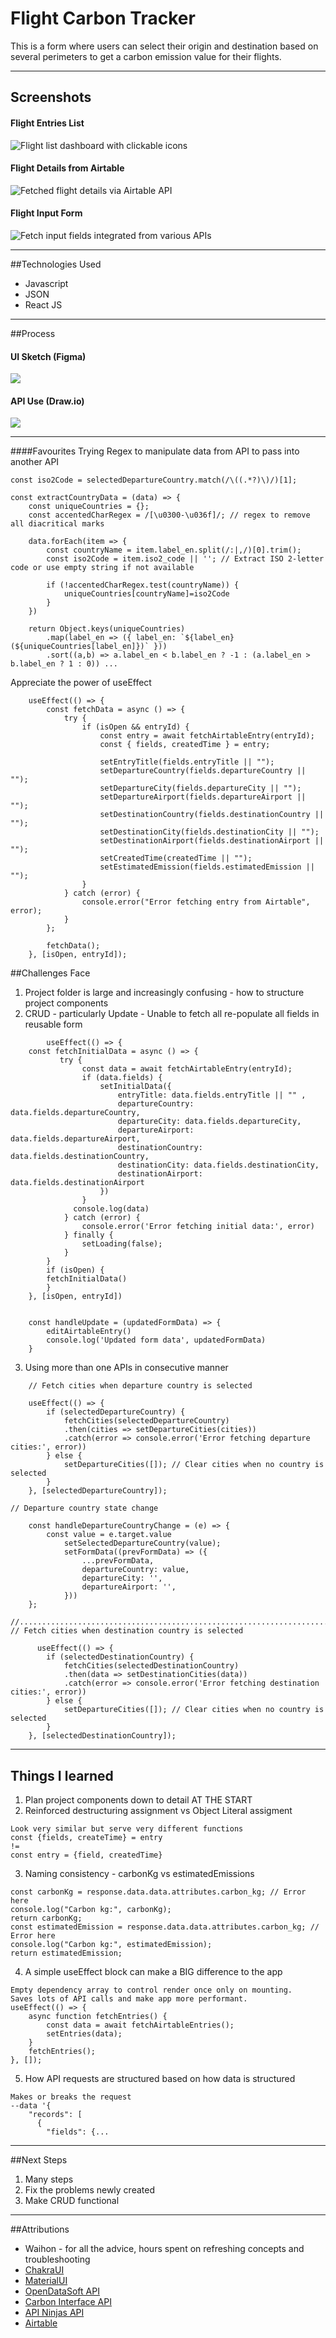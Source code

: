 # Flight Carbon Tracker

This is a form where users can select their origin and destination based on several perimeters to get a carbon emission value for their flights. 

***

## Screenshots
#### Flight Entries List
![Flight list dashboard with clickable icons](src/assets/for_readme/01-Flight-entries-list.png)
#### Flight Details from Airtable
![Fetched flight details via Airtable API](src/assets/for_readme/02-Flight-details-fetched.png)
#### Flight Input Form
![Fetch input fields integrated from various APIs](src/assets/for_readme/03-Flight-form.png)

***
##Technologies Used
* Javascript
* JSON 
* React JS 

***
##Process
#### UI Sketch (Figma)
<img src="src/assets/for_readme/01-Process.png">

#### API Use (Draw.io)
<img src="src/assets/for_readme/02-Process.png">

***
####Favourites
Trying Regex to manipulate data from API to pass into another API
```
const iso2Code = selectedDepartureCountry.match(/\((.*?)\)/)[1];
```
```
const extractCountryData = (data) => {
    const uniqueCountries = {}; 
    const accentedCharRegex = /[\u0300-\u036f]/; // regex to remove all diacritical marks 

    data.forEach(item => {
        const countryName = item.label_en.split(/:|,/)[0].trim(); 
        const iso2Code = item.iso2_code || ''; // Extract ISO 2-letter code or use empty string if not available

        if (!accentedCharRegex.test(countryName)) {
            uniqueCountries[countryName]=iso2Code
        }
    })

    return Object.keys(uniqueCountries)
        .map(label_en => ({ label_en: `${label_en} (${uniqueCountries[label_en]})` }))
        .sort((a,b) => a.label_en < b.label_en ? -1 : (a.label_en > b.label_en ? 1 : 0)) ...
```
Appreciate the power of useEffect 
```
    useEffect(() => {
        const fetchData = async () => {
            try {
                if (isOpen && entryId) {
                    const entry = await fetchAirtableEntry(entryId);
                    const { fields, createdTime } = entry;

                    setEntryTitle(fields.entryTitle || "");
                    setDepartureCountry(fields.departureCountry || "");
                    setDepartureCity(fields.departureCity || "");
                    setDepartureAirport(fields.departureAirport || "");
                    setDestinationCountry(fields.destinationCountry || "");
                    setDestinationCity(fields.destinationCity || "");
                    setDestinationAirport(fields.destinationAirport || "");
                    setCreatedTime(createdTime || "");
                    setEstimatedEmission(fields.estimatedEmission || "");
                }
            } catch (error) {
                console.error("Error fetching entry from Airtable", error);
            }
        };

        fetchData();
    }, [isOpen, entryId]);
```
##Challenges Face 
1. Project folder is large and increasingly confusing - how to structure project components
2. CRUD - particularly Update - Unable to fetch all re-populate all fields in reusable form
```
        useEffect(() => {
    const fetchInitialData = async () => {
           try {
                const data = await fetchAirtableEntry(entryId);
                if (data.fields) {
                    setInitialData({
                        entryTitle: data.fields.entryTitle || "" , 
                        departureCountry: data.fields.departureCountry, 
                        departureCity: data.fields.departureCity, 
                        departureAirport: data.fields.departureAirport,
                        destinationCountry: data.fields.destinationCountry, 
                        destinationCity: data.fields.destinationCity, 
                        destinationAirport: data.fields.destinationAirport
                    })
                }
              console.log(data)  
            } catch (error) {
                console.error('Error fetching initial data:', error)
            } finally {
                setLoading(false); 
            }
        }
        if (isOpen) {
        fetchInitialData()
        } 
    }, [isOpen, entryId])


    const handleUpdate = (updatedFormData) => {
        editAirtableEntry() 
        console.log('Updated form data', updatedFormData)
    }
```
3. Using more than one APIs in consecutive manner
```
    // Fetch cities when departure country is selected

    useEffect(() => {
        if (selectedDepartureCountry) {
            fetchCities(selectedDepartureCountry)
            .then(cities => setDepartureCities(cities))
            .catch(error => console.error('Error fetching departure cities:', error))
        } else {
            setDepartureCities([]); // Clear cities when no country is selected
        }
    }, [selectedDepartureCountry]);
    
// Departure country state change

    const handleDepartureCountryChange = (e) => {
        const value = e.target.value
            setSelectedDepartureCountry(value);
            setFormData((prevFormData) => ({
                ...prevFormData,
                departureCountry: value,
                departureCity: '',
                departureAirport: '', 
            }))
    };

//.......................................................................
// Fetch cities when destination country is selected

      useEffect(() => {
        if (selectedDestinationCountry) {
            fetchCities(selectedDestinationCountry)
            .then(data => setDestinationCities(data))
            .catch(error => console.error('Error fetching destination cities:', error))
        } else {
            setDepartureCities([]); // Clear cities when no country is selected
        }
    }, [selectedDestinationCountry]);
```
***
## Things I learned 
1. Plan project components down to detail AT THE START
2. Reinforced destructuring assignment vs Object Literal assigment
```
Look very similar but serve very different functions
const {fields, createTime} = entry
!=
const entry = {field, createdTime}
```
3. Naming consistency - carbonKg vs estimatedEmissions
```
const carbonKg = response.data.data.attributes.carbon_kg; // Error here 
console.log("Carbon kg:", carbonKg);
return carbonKg;
const estimatedEmission = response.data.data.attributes.carbon_kg; // Error here 
console.log("Carbon kg:", estimatedEmission);
return estimatedEmission;
```
4. A simple useEffect block can make a BIG difference to the app
```
Empty dependency array to control render once only on mounting. 
Saves lots of API calls and make app more performant. 
useEffect(() => {
    async function fetchEntries() {
        const data = await fetchAirtableEntries();
        setEntries(data);
    }
    fetchEntries();
}, []);
```
5. How API requests are structured based on how data is structured
```
Makes or breaks the request
--data '{
    "records": [
      {
        "fields": {...
```
***
##Next Steps
1. Many steps
2. Fix the problems newly created 
3. Make CRUD functional
***
##Attributions
* Waihon - for all the advice, hours spent on refreshing concepts and troubleshooting
* [ChakraUI](https://v2.chakra-ui.com/getting-started) 
* [MaterialUI](https://mui.com/)
* [OpenDataSoft API](https://public.opendatasoft.com/api/explore/v2.1/console)
* [Carbon Interface API](https://docs.carboninterface.com/#/?id=estimates-api)
* [API Ninjas API](https://api-ninjas.com/api/airports)
* [Airtable](https://support.airtable.com/docs/getting-started-with-airtable)
